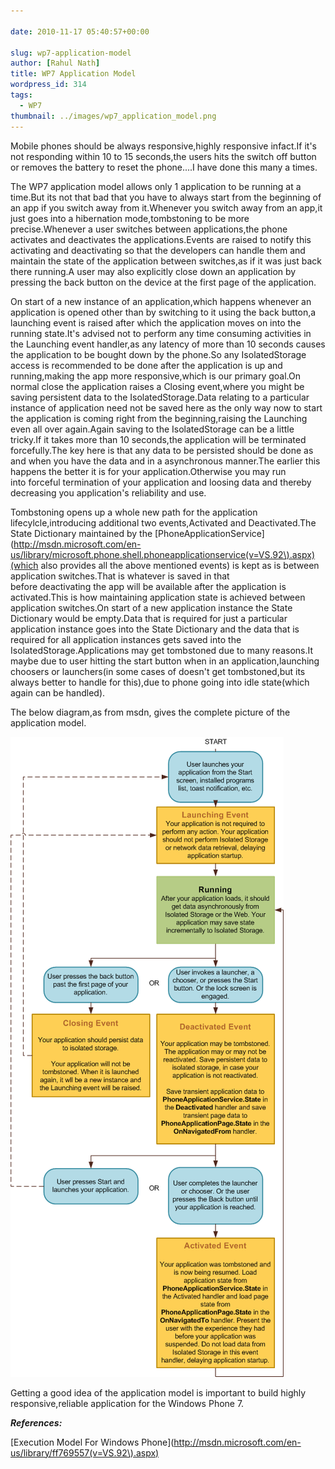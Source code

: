 ```yaml
---
  
date: 2010-11-17 05:40:57+00:00

slug: wp7-application-model
author: [Rahul Nath]
title: WP7 Application Model
wordpress_id: 314
tags:
  - WP7
thumbnail: ../images/wp7_application_model.png
---
```


Mobile phones should be always responsive,highly responsive infact.If it's not responding within 10 to 15 seconds,the users hits the switch off button or removes the battery to reset the phone....I have done this many a times.

The WP7 application model allows only 1 application to be running at a time.But its not that bad that you have to always start from the beginning of an app if you switch away from it.Whenever you switch away from an app,it just goes into a hibernation mode,tombstoning to be more precise.Whenever a user switches between applications,the phone activates and deactivates the applications.Events are raised to notify this activating and deactivating so that the developers can handle them and maintain the state of the application between switches,as if it was just back there running.A user may also explicitly close down an application by pressing the back button on the device at the first page of the application.

On start of a new instance of an application,which happens whenever an application is opened other than by switching to it using the back button,a launching event is raised after which the application moves on into the running state.It's advised not to perform any time consuming activities in the Launching event handler,as any latency of more than 10 seconds causes the application to be bought down by the phone.So any IsolatedStorage access is recommended to be done after the application is up and running,making the app more responsive,which is our primary goal.On normal close the application raises a Closing event,where you might be saving persistent data to the IsolatedStorage.Data relating to a particular instance of application need not be saved here as the only way now to start the application is coming right from the beginning,raising the Launching even all over again.Again saving to the IsolatedStorage can be a little tricky.If it takes more than 10 seconds,the application will be terminated forcefully.The key here is that any data to be persisted should be done as and when you have the data and in a asynchronous manner.The earlier this happens the better it is for your application.Otherwise you may run into forceful termination of your application and loosing data and thereby decreasing you application's reliability and use.

Tombstoning opens up a whole new path for the application lifecylcle,introducing additional two events,Activated and Deactivated.The State Dictionary maintained by the [PhoneApplicationService](http://msdn.microsoft.com/en-us/library/microsoft.phone.shell.phoneapplicationservice(v=VS.92\).aspx)(which also provides all the above mentioned events) is kept as is between application switches.That is whatever is saved in that before deactivating the app will be available after the application is activated.This is how maintaining application state is achieved between application switches.On start of a new application instance the State Dictionary would be empty.Data that is required for just a particular application instance goes into the State Dictionary and the data that is required for all application instances gets saved into the IsolatedStorage.Applications may get tombstoned due to many reasons.It maybe due to user hitting the start button when in an application,launching choosers or launchers(in some cases of doesn't get tombstoned,but its always better to handle for this),due to phone going into idle state(which again can be handled).

The below diagram,as from msdn, gives the complete picture of the application model.

![wp7 application model](../images/wp7_application_model.png)

Getting a good idea of the application model is important to build highly responsive,reliable application for the Windows Phone 7.

**_References:_**

[Execution Model For Windows Phone](http://msdn.microsoft.com/en-us/library/ff769557(v=VS.92\).aspx)
